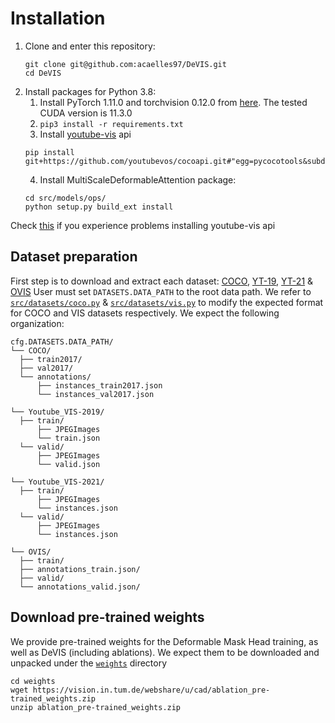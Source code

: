 # Installation

1. Clone and enter this repository:
    ```
    git clone git@github.com:acaelles97/DeVIS.git
    cd DeVIS
    ```
2. Install packages for Python 3.8:
   1. Install PyTorch 1.11.0 and torchvision 0.12.0 from [here](https://pytorch.org/get-started/locally/). The tested CUDA version is 11.3.0 
   2. `pip3 install -r requirements.txt`
   3. Install [youtube-vis](https://github.com/youtubevos/cocoapi) api 
   ```
   pip install git+https://github.com/youtubevos/cocoapi.git#"egg=pycocotools&subdirectory=PythonAPI
   ```
   4. Install MultiScaleDeformableAttention package:
    ```
   cd src/models/ops/
   python setup.py build_ext install
   ```

Check [this](https://github.com/Epiphqny/VisTR/issues/5) if you experience problems installing youtube-vis api


## Dataset preparation
First step is to download and extract each dataset: [COCO](https://cocodataset.org/#home), [YT-19](https://youtube-vos.org/dataset/vis/), [YT-21](https://youtube-vos.org/dataset/vis/) & [OVIS](http://songbai.site/ovis/)
User must set `DATASETS.DATA_PATH` to the root data path. 
We refer to [`src/datasets/coco.py`](../src/datasets/coco.py) & [`src/datasets/vis.py`](../src/datasets/vis.py) to modify the expected format for COCO and VIS datasets respectively.
We expect the following organization:
```
cfg.DATASETS.DATA_PATH/
└── COCO/
  ├── train2017/
  ├── val2017/
  └── annotations/
      ├── instances_train2017.json
      └── instances_val2017.json
 
└── Youtube_VIS-2019/
  ├── train/
      ├── JPEGImages
      └── train.json 
  └── valid/
      ├── JPEGImages
      └── valid.json 

└── Youtube_VIS-2021/
  ├── train/
      ├── JPEGImages
      └── instances.json 
  └── valid/
      ├── JPEGImages
      └── instances.json

└── OVIS/
  ├── train/
  ├── annotations_train.json/
  ├── valid/     
  └── annotations_valid.json/

```

## Download pre-trained weights
We provide pre-trained weights for the Deformable Mask Head training, as well as DeVIS (including ablations). 
We expect them to be downloaded and unpacked under the [`weights`](../weights) directory
```
cd weights
wget https://vision.in.tum.de/webshare/u/cad/ablation_pre-trained_weights.zip
unzip ablation_pre-trained_weights.zip
```
